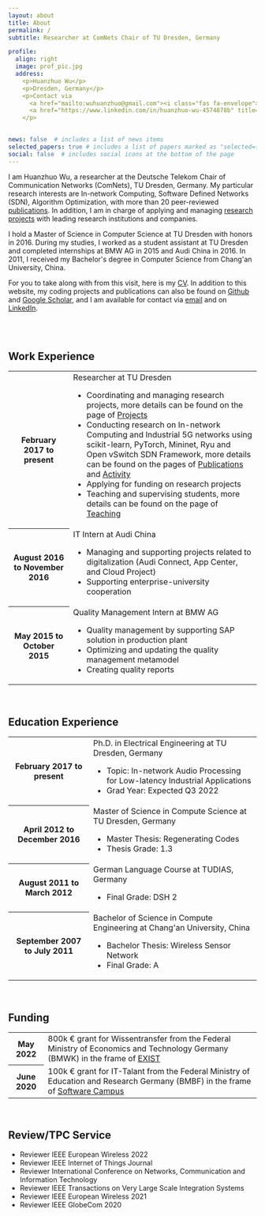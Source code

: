 ```yaml
---
layout: about
title: About
permalink: /
subtitle: Researcher at ComNets Chair of TU Dresden, Germany

profile:
  align: right
  image: prof_pic.jpg
  address: 
    <p>Huanzhuo Wu</p>
    <p>Dresden, Germany</p>
    <p>Contact via
      <a href="mailto:wuhuanzhuo@gmail.com"><i class="fas fa-envelope"></i></a>
      <a href="https://www.linkedin.com/in/huanzhuo-wu-4574878b" title="LinkedIn"><i class="fab fa-linkedin"></i></a>
    </p>
            

news: false  # includes a list of news items
selected_papers: true # includes a list of papers marked as "selected={true}"
social: false  # includes social icons at the bottom of the page
---
```


I am Huanzhuo Wu, a researcher at the Deutsche Telekom Chair of Communication Networks (ComNets), TU Dresden, Germany. 
My particular research interests are In-network Computing, Software Defined Networks (SDN), Algorithm Optimization, with more than 20 peer-reviewed <a href="/publications/">publications</a>.
In addition, I am in charge of applying and managing <a href="/projects/">research projects</a> with leading research institutions and companies.
<!-- My current work includes contributing to <a href="/projects/">research projects</a>, and <a href="/teaching/">teaching/supervising students</a> of the faculty. -->

I hold a Master of Science in Computer Science at TU Dresden with honors in 2016. 
During my studies, I worked as a student assistant at TU Dresden and completed internships at BMW AG in 2015 and Audi China in 2016. 
In 2011, I received my Bachelor's degree in Computer Science from Chang'an University, China.

For you to take along with from this visit, here is my <a href="/cv/">CV</a>.
In addition to this website, my coding projects and publications can also be found on  <a href="https://github.com/huanzhuo">Github<i class="fab fa-github"></i></a> and <a href="https://scholar.google.com/citations?user=gutctJYAAAAJ&hl">Google Scholar<i class="ai ai-google-scholar"></i></a>, and I am available for contact via <a href="mailto:wuhuanzhuo@gmail.com">email<i class="fas fa-envelope"></i></a> and on <a href="https://www.linkedin.com/in/huanzhuo-wu-4574878b" title="LinkedIn">LinkedIn<i class="fab fa-linkedin"></i></a>.

<br>
<br>
<div class="news">
<h2>Work Experience</h2>
<div class="table-responsive">
  <table class="table table-sm table-borderless">
    <tr>
      <th scope="row">February 2017 to present</th>
      <td>Researcher at TU Dresden
        <ul>
          <li>Coordinating and managing research projects, more details can be found on the page of <a href="/projects/">Projects</a></li>
          <li>Conducting research on In-network Computing and Industrial 5G networks using scikit-learn, PyTorch, Mininet, Ryu and Open vSwitch SDN Framework, more details can be found on the pages of <a href="/publications/">Publications</a> and <a href="/activities/">Activity</a></li>
          <li>Applying for funding on research projects</li>
          <li>Teaching and supervising students, more details can be found on the page of <a href="/teaching/">Teaching</a></li>
        </ul>
      </td>
    </tr>
    <tr>
      <th scope="row">August 2016 to November 2016</th>
      <td>IT Intern at Audi China
        <ul>
          <li>Managing and supporting projects related to digitalization (Audi Connect, App Center, and Cloud Project)</li>
          <li>Supporting enterprise-university cooperation</li>
        </ul>
      </td>
    </tr>
    <tr>
      <th scope="row">May 2015 to October 2015</th>
      <td>Quality Management Intern at BMW AG
        <ul>
          <li>Quality management by supporting SAP solution in production plant</li>
          <li>Optimizing and updating the quality management metamodel</li>
          <li>Creating quality reports</li>
        </ul>
      </td>
    </tr>
  </table>
</div>

<br>
<div class="news">
<h2>Education Experience</h2>
<div class="table-responsive">
  <table class="table table-sm table-borderless">
    <tr>
      <th scope="row">February 2017 to present</th>
      <td>Ph.D. in Electrical Engineering at TU Dresden, Germany
        <ul>
          <li>Topic: In-network Audio Processing for Low-latency Industrial Applications</li>
          <li>Grad Year: Expected Q3 2022</li>
        </ul>
      </td>
    </tr>
    <tr>
      <th scope="row">April 2012 to December 2016</th>
      <td>Master of Science in Compute Science at TU Dresden, Germany
        <ul>
          <li>Master Thesis: Regenerating Codes</li>
          <li>Thesis Grade: 1.3</li>
        </ul>
      </td>
    </tr>
    <tr>
      <th scope="row">August 2011 to March 2012</th>
      <td>German Language Course at TUDIAS, Germany
        <ul>
          <li>Final Grade: DSH 2</li>
        </ul>
      </td>
    </tr>
    <tr>
      <th scope="row">September 2007 to July 2011</th>
      <td>Bachelor of Science in Compute Engineering at Chang'an University, China
        <ul>
          <li>Bachelor Thesis: Wireless Sensor Network</li>
          <li>Final Grade: A</li>
        </ul>
      </td>
    </tr>
  </table>
</div>

<br>
<div class="news">
<h2>Funding</h2>
<div class="table-responsive">
    <table class="table table-sm table-borderless">
      <tr>
        <th scope="row">May 2022</th>
        <td>800k € grant for Wissentransfer from the Federal Ministry of Economics and Technology Germany (BMWK) in the frame of <a href="https://www.exist.de/EXIST/Navigation/DE/Home/home.html">EXIST</a></td>
      </tr>
      <tr>
        <th scope="row">June 2020</th>
        <td>100k € grant for IT-Talant from the Federal Ministry of Education and Research Germany (BMBF) in the frame of <a href="https://softwarecampus.de/en/">Software Campus</a></td>
      </tr>
    </table>
  </div>
</div>

<br>
<div class="news">
<h2>Review/TPC Service</h2>
<ul>
  <li>Reviewer IEEE European Wireless 2022</li>
  <li>Reviewer IEEE Internet of Things Journal</li>
  <li>Reviewer International Conference on Networks, Communication and Information Technology</li>
  <li>Reviewer IEEE Transactions on Very Large Scale Integration Systems</li>
  <li>Reviewer IEEE European Wireless 2021</li>
  <li>Reviewer IEEE GlobeCom 2020</li>
</ul>
</div>